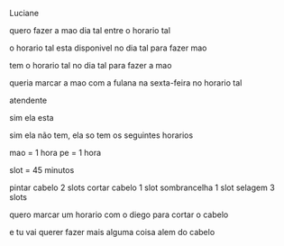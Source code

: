 Luciane

quero fazer a mao dia tal entre o horario tal

o horario tal esta disponivel no dia tal para fazer mao

tem o horario tal no dia tal para fazer a mao

queria marcar a mao com a fulana na sexta-feira no horario tal

atendente

sim ela esta

sim ela não tem, ela so tem os seguintes horarios

mao = 1 hora
pe = 1 hora

slot = 45 minutos

pintar cabelo 2 slots
cortar cabelo 1 slot
sombrancelha 1 slot
selagem 3 slots

quero marcar um horario com o diego para cortar o cabelo

e tu vai querer fazer mais alguma coisa alem do cabelo

